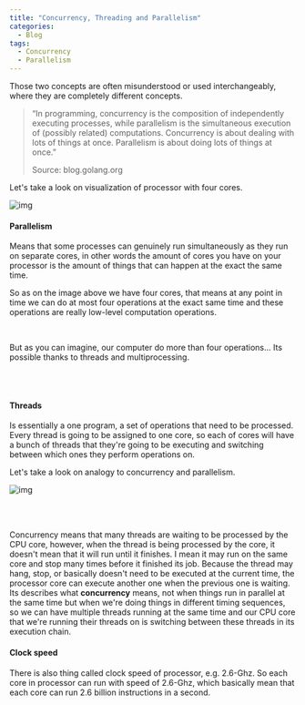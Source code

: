 ```yaml
---
title: "Concurrency, Threading and Parallelism"
categories:
  - Blog
tags:
  - Concurrency
  - Parallelism
---
```


Those two concepts are often misunderstood or used interchangeably, where they are completely different concepts.

>“In programming, concurrency is the composition of independently executing processes, while parallelism is the simultaneous execution of (possibly related) computations. Concurrency is about dealing with lots of things at once. Parallelism is about doing lots of things at once.”
>
>Source: blog.golang.org

Let's take a look on visualization of processor with four cores.

![img]({{site.url}}/assets/blog_images/2022-10-12-concurrency-and-parallelism/cpu-visualization.png)


#### Parallelism

Means that some processes can genuinely run simultaneously as they run on separate cores, in other words
the amount of cores you have on your processor is the amount of things that can happen at the exact the same time.

So as on the image above we have four cores, that means at any point in time we can do at most four operations at the exact
same time and these operations are really low-level computation operations.

<br>

But as you can imagine, our computer do more than four operations... Its possible thanks to threads and multiprocessing.

<br>
<br>

#### Threads

Is essentially a one program, a set of operations that need to be processed.  
Every thread is going to be assigned to one core, so each of cores will have a bunch of threads that they're 
going to be executing and switching between which ones they perform operations on.

Let's take a look on analogy to concurrency and parallelism.
<br>

![img]({{site.url}}/assets/blog_images/2022-10-12-concurrency-and-parallelism/concurrency-vs-parallelism.png)

<br>
<br>

Concurrency means that many threads are waiting to be processed by the CPU core, however, when the thread is being processed by the core, it doesn't mean that it will run until it finishes.
I mean it may run on the same core and stop many times before it finished its job. Because the thread may hang, stop, or basically doesn't need to be executed at the current time, the processor core can execute another one when the previous one is waiting.
<br>Its describes what **concurrency** means, not when things run in parallel at the same time but when we're doing things in different timing sequences, so we can have multiple threads running at the same time and our CPU core
that we're running their threads on is switching between these threads in its execution chain.


#### Clock speed

There is also thing called clock speed of processor, e.g. 2.6-Ghz.
So each core in processor can run with speed of 2.6-Ghz, which basically mean that each core  can run 2.6 billion instructions in a second.
